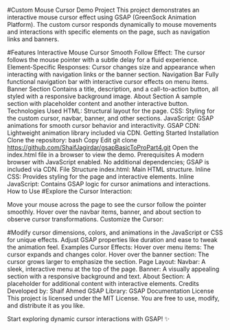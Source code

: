 #Custom Mouse Cursor Demo Project
This project demonstrates an interactive mouse cursor effect using GSAP (GreenSock Animation Platform). The custom cursor responds dynamically to mouse movements and interactions with specific elements on the page, such as navigation links and banners.

#Features
Interactive Mouse Cursor
Smooth Follow Effect: The cursor follows the mouse pointer with a subtle delay for a fluid experience.
Element-Specific Responses: Cursor changes size and appearance when interacting with navigation links or the banner section.
Navigation Bar
Fully functional navigation bar with interactive cursor effects on menu items.
Banner Section
Contains a title, description, and a call-to-action button, all styled with a responsive background image.
About Section
A sample section with placeholder content and another interactive button.
Technologies Used
HTML: Structural layout for the page.
CSS: Styling for the custom cursor, navbar, banner, and other sections.
JavaScript: GSAP animations for smooth cursor behavior and interactivity.
GSAP CDN: Lightweight animation library included via CDN.
Getting Started
Installation
Clone the repository:
bash
Copy
Edit
git clone https://github.com/ShaifJagirdar/gsapBasicToProPart4.git
Open the index.html file in a browser to view the demo.
Prerequisites
A modern browser with JavaScript enabled.
No additional dependencies; GSAP is included via CDN.
File Structure
index.html: Main HTML structure.
Inline CSS: Provides styling for the page and interactive elements.
Inline JavaScript: Contains GSAP logic for cursor animations and interactions.
How to Use
#Explore the Cursor Interaction:

Move your mouse across the page to see the cursor follow the pointer smoothly.
Hover over the navbar items, banner, and about section to observe cursor transformations.
Customize the Cursor:

#Modify cursor dimensions, colors, and animations in the JavaScript or CSS for unique effects.
Adjust GSAP properties like duration and ease to tweak the animation feel.
Examples
Cursor Effects:
Hover over menu items: The cursor expands and changes color.
Hover over the banner section: The cursor grows larger to emphasize the section.
Page Layout:
Navbar: A sleek, interactive menu at the top of the page.
Banner: A visually appealing section with a responsive background and text.
About Section: A placeholder for additional content with interactive elements.
Credits
Developed by: Shaif Ahmed
GSAP Library: GSAP Documentation
License
This project is licensed under the MIT License. You are free to use, modify, and distribute it as you like.

Start exploring dynamic cursor interactions with GSAP! ✨
